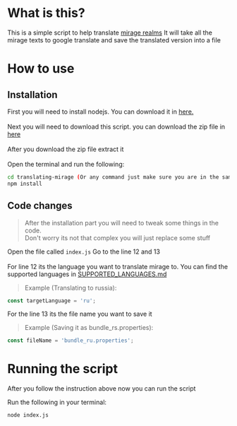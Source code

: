 # What is this?

This is a simple script to help translate <a href="https://github.com/HarveyDogs/client-localisation">mirage realms</a>
It will take all the mirage texts to google translate and save the translated version into a file

# How to use

## Installation

First you will need to install nodejs. You can download it in <a href="https://nodejs.org/en/download/">here.</a>
<br><br>
Next you will need to download this script. you can download the zip file in <a href="">here</a>
<br><br>
After you download the zip file extract it
<br><br>
Open the terminal and run the following:
```sh
cd translating-mirage (Or any command just make sure you are in the same directory of the script you just downloaded)
npm install
```

## Code changes

> After the installation part you will need to tweak some things in the code.<br>
> Don't worry its not that complex you will just replace some stuff

Open the file called `index.js`
Go to the line 12 and 13
<br><br>
For line 12 its the language you want to translate mirage to.
You can find the supported languages in <a href="https://github.com/qxb3/translating-mirage/blob/main/SUPPORTED_LANGUAGES.md">SUPPORTED_LANGUAGES.md</a>
> Example (Translating to russia):
```js
const targetLanguage = 'ru';
```
For the line 13 its the file name you want to save it<br>
> Example (Saving it as bundle_rs.properties):<br>
```js
const fileName = 'bundle_ru.properties';
```

# Running the script
After you follow the instruction above now you can run the script

Run the following in your terminal:<br>
```sh
node index.js
```

